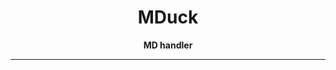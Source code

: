 <!-- ![CommitSmileBanner](https://github.com/INeedJobToStartWork/Commit-Smile/assets/97305201/7b18af3e-7472-47f5-99e8-6f97574d2ea7) -->

<h1 align="center">MDuck</h1>
<p align="center"><b>MD handler</b></p>
<hr/>
